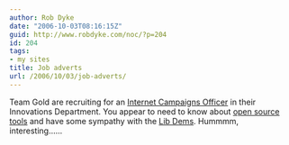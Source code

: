 ```yaml
---
author: Rob Dyke
date: "2006-10-03T08:16:15Z"
guid: http://www.robdyke.com/noc/?p=204
id: 204
tags:
- my sites
title: Job adverts
url: /2006/10/03/job-adverts/
---
```

Team Gold are recruiting for an [Internet Campaigns Officer](http://www.libdems.org.uk/jobs.html) in their Innovations Department. You appear to need to know about [open source tools](http://wikwi.robdyke.com "The RD.C wik wik wah....") and have some sympathy with the [Lib Dems](http://stmp.robdyke.com "Sarah Teather Is My MP"). Hummmm, interesting......